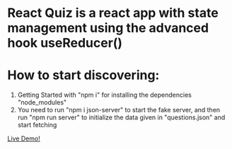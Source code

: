 # React Quiz is a react app with state management using the advanced hook useReducer()

# How to start discovering: 

1. Getting Started with "npm i" for installing the dependencies "node_modules"
2. You need to run "npm i json-server" to start the fake server, and then run "npm run server" to initialize the data given in "questions.json" and start fetching

[Live Demo!](https://moabdelwahed98.github.io/react-quiz/)

